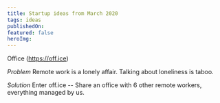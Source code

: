 ```yaml
---
title: Startup ideas from March 2020
tags: ideas
publishedOn: 
featured: false
heroImg: 
---
```

Office (https://off.ice)

*Problem*
Remote work is a lonely affair. Talking about loneliness is taboo. 

*Solution*
Enter off.ice -- Share an office with 6 other remote workers, everything managed by us.


